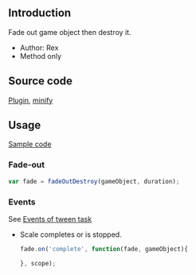 ## Introduction

Fade out game object then destroy it.

- Author: Rex
- Method only

## Source code

[Plugin](https://github.com/rexrainbow/phaser3-rex-notes/blob/master/plugins/fade-plugin.js), [minify](https://github.com/rexrainbow/phaser3-rex-notes/blob/master/dist/rexfadeplugin.min.js)

## Usage

[Sample code](https://github.com/rexrainbow/phaser3-rex-notes/blob/master/examples/fade/fadeout-destroy.js)

### Fade-out

```javascript
var fade = fadeOutDestroy(gameObject, duration);
```

### Events

See [Events of tween task](tween.md#events)

- Scale completes or is stopped.
    ```javascript
    fade.on('complete', function(fade, gameObject){

    }, scope);
    ```